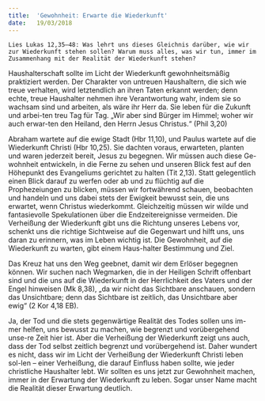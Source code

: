 ```yaml
---
title:  'Gewohnheit: Erwarte die Wiederkunft'
date:   19/03/2018
---
```


`Lies Lukas 12,35–48: Was lehrt uns dieses Gleichnis darüber, wie wir zur Wiederkunft stehen sollen? Warum muss alles, was wir tun, immer im Zusammenhang mit der Realität der Wiederkunft stehen?` 

Haushalterschaft sollte im Licht der Wiederkunft gewohnheitsmäßig praktiziert werden. Der Charakter von untreuen Haushaltern, die sich wie treue verhalten, wird letztendlich an ihren Taten erkannt werden; denn echte, treue Haushalter nehmen ihre Verantwortung wahr, indem sie so wachsam sind und arbeiten, als wäre ihr Herr da. Sie leben für die Zukunft und arbei-ten treu Tag für Tag. „Wir aber sind Bürger im Himmel; woher wir auch erwar-ten den Heiland, den Herrn Jesus Christus.“ (Phil 3,20) 

Abraham wartete auf die ewige Stadt (Hbr 11,10), und Paulus wartete auf die Wiederkunft Christi (Hbr 10,25). Sie dachten voraus, erwarteten, planten und waren jederzeit bereit, Jesus zu begegnen. Wir müssen auch diese Ge-wohnheit entwickeln, in die Ferne zu sehen und unseren Blick fest auf den Höhepunkt des Evangeliums gerichtet zu halten (Tit 2,13). Statt gelegentlich einen Blick darauf zu werfen oder ab und zu flüchtig auf die Prophezeiungen zu blicken, müssen wir fortwährend schauen, beobachten und handeln und uns dabei stets der Ewigkeit bewusst sein, die uns erwartet, wenn Christus wiederkommt. Gleichzeitig müssen wir wilde und fantasievolle Spekulationen über die Endzeitereignisse vermeiden. Die Verheißung der Wiederkunft gibt uns die Richtung unseres Lebens vor, schenkt uns die richtige Sichtweise auf die Gegenwart und hilft uns, uns daran zu erinnern, was im Leben wichtig ist. Die Gewohnheit, auf die Wiederkunft zu warten, gibt einem Haus-halter Bestimmung und Ziel. 

Das Kreuz hat uns den Weg geebnet, damit wir dem Erlöser begegnen können. Wir suchen nach Wegmarken, die in der Heiligen Schrift offenbart sind und die uns auf die Wiederkunft in der Herrlichkeit des Vaters und der Engel hinweisen (Mk 8,38), „da wir nicht das Sichtbare anschauen, sondern das Unsichtbare; denn das Sichtbare ist zeitlich, das Unsichtbare aber ewig“ (2 Kor 4,18 EB). 

Ja, der Tod und die stets gegenwärtige Realität des Todes sollen uns im-mer helfen, uns bewusst zu machen, wie begrenzt und vorübergehend unse-re Zeit hier ist. Aber die Verheißung der Wiederkunft zeigt uns auch, dass der Tod selbst zeitlich begrenzt und vorübergehend ist. Daher wundert es nicht, dass wir im Licht der Verheißung der Wiederkunft Christi leben sol-len – einer Verheißung, die darauf Einfluss haben sollte, wie jeder christliche Haushalter lebt. Wir sollten es uns jetzt zur Gewohnheit machen, immer in der Erwartung der Wiederkunft zu leben. Sogar unser Name macht die Realität dieser Erwartung deutlich. 